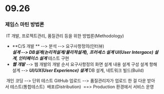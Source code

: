 # 09.26

### 제임스 마틴 방법론

​	IT 개발, 프로젝트관리, 품질관리 등을 위한 방법론(Methodology)

- **C/S 개발 ** --> 분석 --> 요구사항정의(인터뷰)  
  ***설계 --> DB설계(논리적설계/물리적설계),***
  ***프러세스 설계***
  ***UI(User Intergace) 설계, 인터페이스 설계***
  테스트
  구현
- ***웹 개발*** --> 웹 개발의 개발 순서
                    요구사항정의
                     화면 설계
                     내용 설계
                     구성 설계
                     항해 설계
               --> ***UI/UX(User Experience) 설계***
                     DB 설계, 네트워크
                     빌드(Build)

​			개인 코딩 --> 단위 테스트 GitHub 업로드 --> 품질관리자가 업로드 한 걸 다운 받아서 테스트(통합테스트)
​			배포(Distribution)
​			==> Production 환경에서 서비스 운영

